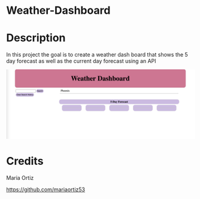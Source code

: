# Weather-Dashboard

# Description
In this project the goal is to create a weather dash board that shows the 5 day forecast as well as the current day forecast using an API

![alt text](assets/Screen%20Shot%202022-09-26%20at%2010.45.11%20PM.png)

# Credits 
Maria Ortiz 

https://github.com/mariaortiz53